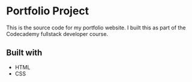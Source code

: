 # Portfolio Project

This is the source code for my portfolio website. I built this as part of the Codecademy fullstack developer course.

## Built with

* HTML
* CSS

